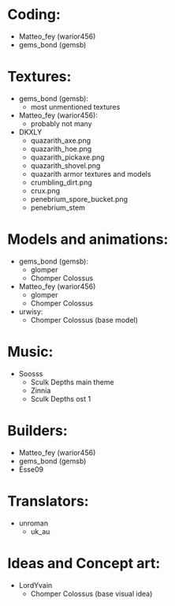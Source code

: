 # Coding: 
- Matteo_fey (warior456)
- gems_bond (gemsb)
# Textures:
- gems_bond (gemsb):
  - most unmentioned textures
- Matteo_fey (warior456):
  - probably not many
- DKXLY
  - quazarith_axe.png
  - quazarith_hoe.png
  - quazarith_pickaxe.png
  - quazarith_shovel.png
  - quazarith armor textures and models
  - crumbling_dirt.png
  - crux.png
  - penebrium_spore_bucket.png
  - penebrium_stem
# Models and animations:
- gems_bond (gemsb):
  - glomper
  - Chomper Colossus
- Matteo_fey (warior456)
  - glomper
  - Chomper Colossus
- urwisy:
  - Chomper Colossus (base model)
# Music:
- Soosss
  - Sculk Depths main theme
  - Zinnia
  - Sculk Depths ost 1
# Builders:
- Matteo_fey (warior456)
- gems_bond (gemsb)
- Esse09
# Translators:
- unroman
  - uk_au
# Ideas and Concept art:
  - LordYvain
    - Chomper Colossus (base visual idea)
